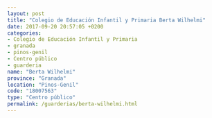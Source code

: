 ```yaml
---
layout: post
title: "Colegio de Educación Infantil y Primaria Berta Wilhelmi"
date: 2017-09-20 20:57:05 +0200
categories:
- Colegio de Educación Infantil y Primaria
- granada
- pinos-genil
- Centro público
- guarderia
name: "Berta Wilhelmi"
province: "Granada"
location: "Pinos-Genil"
code: "18007563"
type: "Centro público"
permalink: /guarderias/berta-wilhelmi.html
---
```

